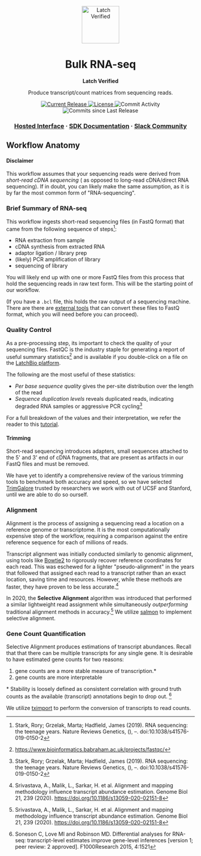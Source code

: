 <html>
<p align="center">
  <img src="https://user-images.githubusercontent.com/31255434/182674961-b5b9ce91-ef56-48e7-80d1-cca029d25f78.jpg" alt="Latch Verified" width="100">
</p>

<h1 align="center">
  Bulk RNA-seq
</h1>

<p align="center">
<strong>
Latch Verified
</strong>
</p>

<p align="center">
  Produce transcript/count matrices from sequencing reads.
</p>

<p align="center">
  <a href="https://github.com/latch-verified/bulk-rnaseq/releases/latest">
    <img src="https://img.shields.io/github/release/latch-verified/bulk-rnaseq.svg" alt="Current Release" />
  </a>
  <a href="https://opensource.org/licenses/MIT">
    <img src="https://img.shields.io/badge/LICENSE-MIT-brightgreen.svg" alt="License" />
  </a>
  <img src="https://img.shields.io/github/commit-activity/w/latch-verified/bulk-rnaseq.svg?style=plastic" alt="Commit Activity" />
  <img src="https://img.shields.io/github/commits-since/latch-verified/bulk-rnaseq/latest.svg?style=plastic" alt="Commits since Last Release" />
</p>

<h3 align="center">
  <a href="https://console.latch.bio/explore/65992/info">Hosted Interface</a>
  <span> · </span>
  <a href="https://docs.latch.bio">SDK Documentation</a>
  <span> · </span>
  <a href="https://join.slack.com/t/latchbiosdk/shared_invite/zt-193ibmedi-WB6mBu2GJ2WejUHhxMOuwg">Slack Community</a>
</h3>

</html>


## Workflow Anatomy

#### Disclaimer

This workflow assumes that your sequencing reads were derived from *short-read
cDNA sequencing* ( as opposed to long-read cDNA/direct RNA sequencing). If in
doubt, you can likely make the same assumption, as it is by far the most common
form of "RNA-sequencing".

### Brief Summary of RNA-seq

This workflow ingests short-read sequencing files (in FastQ format) that came
from the following sequence of steps[^1]:

  - RNA extraction from sample
  - cDNA synthesis from extracted RNA
  - adaptor ligation / library prep
  - (likely) PCR amplification of library
  - sequencing of library

You will likely end up with one or more FastQ files from this process that hold
the sequencing reads in raw text form. This will be the starting point of our
workflow.

(If you have a `.bcl` file, this holds the raw output of a sequencing machine.
There are there are [external
tools](https://support.illumina.com/sequencing/sequencing_software/bcl2fastq-conversion-software.html)
that can convert these files to FastQ format, which you will need before you can
proceed).

### Quality Control

As a pre-processing step, its important to check the quality of your sequencing
files. FastQC is the industry staple for generating a report of useful summary
statistics[^2] and is available if you double-click on a file on the [LatchBio
platform](https://console.latch.bio).

The following are the most useful of these statistics:

  - *Per base sequence quality* gives the per-site distribution over the length
of the read
  - *Sequence duplication levels* reveals duplicated reads, indicating degraded
RNA samples or aggressive PCR cycling[^1]

For a full breakdown of the values and their interpretation, we refer the
reader to this
[tutorial](https://hbctraining.github.io/Intro-to-rnaseq-hpc-salmon/lessons/qc_fastqc_assessment.html).

#### Trimming

Short-read sequencing introduces adapters, small sequences attached to the 5'
and 3' end of cDNA fragments, that are present as artifacts in our FastQ files
and must be removed.

We have yet to identify a comprehensive review of the various trimming tools to
benchmark both accuracy and speed, so
we have selected [TrimGalore](https://github.com/FelixKrueger/TrimGalore)
trusted by researchers we work with out of UCSF and Stanford, until we are able
to do so ourself.

### Alignment

Alignment is the process of assigning a sequencing read a location on a
reference genome or transcriptome. It is the most computationally expensive step
of the workflow, requiring a comparison against the entire reference sequence
for each of millions of reads.

Transcript alignment was initially conducted similarly to genomic alignment,
using tools like
[Bowtie2](http://bowtie-bio.sourceforge.net/bowtie2/index.shtml) to rigorously
recover reference coordinates for each read. This was eschewed for a lighter
"pseudo-alignment" in the years that followed that assigned each read to a
transcript rather than an exact location, saving time and resources. However,
while these methods are faster, they have proven to be less accurate.[^3]

In 2020, the **Selective Alignment** algorithm was introduced that performed a
similar lightweight read assignment while simultaneously *outperforming*
traditional alignment methods in accuracy.[^3] We utilize
[salmon](https://github.com/COMBINE-lab/salmon) to implement selective
alignment.

### Gene Count Quantification

Selective Alignment produces estimations of transcript abundances. Recall that
that there can be multiple transcripts for any single gene. It is desirable to
have estimated gene counts for two reasons:

  1. gene counts are a more stable measure of transcription.\*
  2. gene counts are more interpretable 

\* Stability is loosely defined as consistent correlation with ground truth
counts as the available (transcript) annotations begin to drop out. [^4]

We utilize [tximport](ps://bioconductor.org/packages/release/bioc/html/tximport.html) to
perform the conversion of transcripts to read counts.

[^1]: Stark, Rory; Grzelak, Marta; Hadfield, James (2019). RNA sequencing: the teenage years. Nature Reviews Genetics, (), –. doi:10.1038/s41576-019-0150-2 
[^2]: https://www.bioinformatics.babraham.ac.uk/projects/fastqc/
[^3]: Srivastava, A., Malik, L., Sarkar, H. et al. Alignment and mapping methodology influence transcript abundance estimation. Genome Biol 21, 239 (2020). https://doi.org/10.1186/s13059-020-02151-8
[^4]: Soneson C, Love MI and Robinson MD. Differential analyses for RNA-seq: transcript-level estimates improve gene-level inferences [version 1; peer review: 2 approved]. F1000Research 2015, 4:1521
